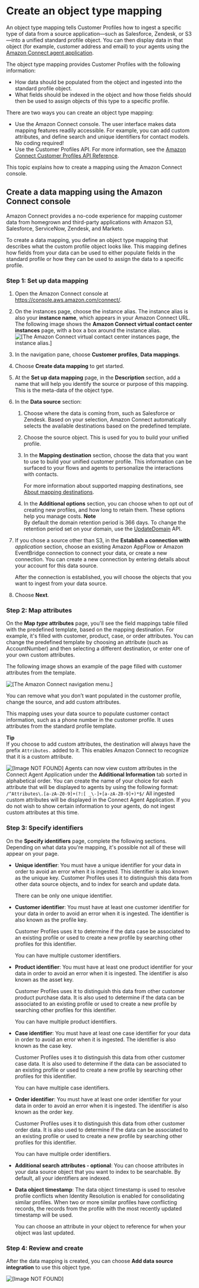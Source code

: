 # Create an object type mapping<a name="create-object-type-mapping"></a>

An object type mapping tells Customer Profiles how to ingest a specific type of data from a source application—such as Salesforce, Zendesk, or S3—into a unified standard profile object\. You can then display data in that object \(for example, customer address and email\) to your agents using the [Amazon Connect agent application](customer-profile-access.md)\. 

The object type mapping provides Customer Profiles with the following information: 
+ How data should be populated from the object and ingested into the standard profile object\.
+ What fields should be indexed in the object and how those fields should then be used to assign objects of this type to a specific profile\.

There are two ways you can create an object type mapping:
+ Use the Amazon Connect console\. The user interface makes data mapping features readily accessible\. For example, you can add custom attributes, and define search and unique identifiers for contact models\. No coding required\! 
+ Use the Customer Profiles API\. For more information, see the [Amazon Connect Customer Profiles API Reference](https://docs.aws.amazon.com/customerprofiles/latest/APIReference/Welcome.html)\.

This topic explains how to create a mapping using the Amazon Connect console\.

## Create a data mapping using the Amazon Connect console<a name="create-object-type-mapping-ui"></a>

Amazon Connect provides a no\-code experience for mapping customer data from homegrown and third\-party applications with Amazon S3, Salesforce, ServiceNow, Zendesk, and Marketo\.

To create a data mapping, you define an object type mapping that describes what the custom profile object looks like\. This mapping defines how fields from your data can be used to either populate fields in the standard profile or how they can be used to assign the data to a specific profile\.

### Step 1: Set up data mapping<a name="step1-how-to-set-up-data-mapping"></a>

1. Open the Amazon Connect console at [https://console\.aws\.amazon\.com/connect/](https://console.aws.amazon.com/connect/)\.

1. On the instances page, choose the instance alias\. The instance alias is also your **instance name**, which appears in your Amazon Connect URL\. The following image shows the **Amazon Connect virtual contact center instances** page, with a box a box around the instance alias\.  
![\[The Amazon Connect virtual contact center instances page, the instance alias.\]](http://docs.aws.amazon.com/connect/latest/adminguide/images/instance.png)

1. In the navigation pane, choose **Customer profiles**, **Data mappings**\.

1. Choose **Create data mapping** to get started\.

1. At the **Set up data mapping** page, in the **Description** section, add a name that will help you identify the source or purpose of this mapping\. This is the meta\-data of the object type\. 

1. In the **Data source** section:

   1. Choose where the data is coming from, such as Salesforce or Zendesk\. Based on your selection, Amazon Connect automatically selects the available destinations based on the predefined template\. 

   1. Choose the source object\. This is used for you to build your unified profile\.

   1. In the **Mapping destination** section, choose the data that you want to use to build your unified customer profile\. This information can be surfaced to your flows and agents to personalize the interactions with contacts\.

      For more information about supported mapping destinations, see [About mapping destinations](about-mapping-destinations.md)\.

   1. In the **Additional options** section, you can choose when to opt out of creating new profiles, and how long to retain them\. These options help you manage costs\.
**Note**  
By default the domain retention period is 366 days\. To change the retention period set on your domain, use the [UpdateDomain](https://docs.aws.amazon.com/customerprofiles/latest/APIReference/API_UpdateDomain.html) API\. 

1. If you chose a source other than S3, in the **Establish a connection with** *application* section, choose an existing Amazon AppFlow or Amazon EventBridge connection to connect your data, or create a new connection\. You can create a new connection by entering details about your account for this data source\.

   After the connection is established, you will choose the objects that you want to ingest from your data source\. 

1. Choose **Next**\.

### Step 2: Map attributes<a name="step2-how-to-map-attributes"></a>

On the **Map *type* attributes** page, you'll see the field mappings table filled with the predefined template, based on the mapping destination\. For example, it's filled with customer, product, case, or order attributes\. You can change the predefined template by choosing an attribute \(such as AccountNumber\) and then selecting a different destination, or enter one of your own custom attributes\. 

The following image shows an example of the page filled with customer attributes from the template\.

![\[The Amazon Connect navigation menu.\]](http://docs.aws.amazon.com/connect/latest/adminguide/images/customer-profiles-data-mapping-2.png)

You can remove what you don’t want populated in the customer profile, change the source, and add custom attributes\.

This mapping uses your data source to populate customer contact information, such as a phone number in the customer profile\. It uses attributes from the standard profile template\.

**Tip**  
If you choose to add custom attributes, the destination will always have the prefix `Attributes.` added to it\. This enables Amazon Connect to recognize that it is a custom attribute\.   

![\[Image NOT FOUND\]](http://docs.aws.amazon.com/connect/latest/adminguide/images/custom-attribute-cp.png)
Agents can now view custom attributes in the Connect Agent Application under the **Additional Information** tab sorted in alphabetical order\. You can create the name of your choice for each attribute that will be displayed to agents by using the following format: `/^Attributes\.[a-zA-Z0-9]+(?:[ _\-]+[a-zA-Z0-9]+)*$/`
All ingested custom attributes will be displayed in the Connect Agent Application\. If you do not wish to show certain information to your agents, do not ingest custom attributes at this time\.

### Step 3: Specify identifiers<a name="step3-how-to-specify-identifiers"></a>

On the **Specify identifiers** page, complete the following sections\. Depending on what data you're mapping, it's possible not all of these will appear on your page\.
+ **Unique identifier**: You must have a unique identifier for your data in order to avoid an error when it is ingested\. This identifier is also known as the unique key\. Customer Profiles uses it to distinguish this data from other data source objects, and to index for search and update data\. 

  There can be only one unique identifier\.
+ **Customer identifier**: You must have at least one customer identifier for your data in order to avoid an error when it is ingested\. The identifier is also known as the profile key\.

  Customer Profiles uses it to determine if the data case be associated to an existing profile or used to create a new profile by searching other profiles for this identifier\.

  You can have multiple customer identifiers\. 
+ **Product identifier**: You must have at least one product identifier for your data in order to avoid an error when it is ingested\. The identifier is also known as the asset key\.

  Customer Profiles uses it to distinguish this data from other customer product purchase data\. It is also used to determine if the data can be associated to an existing profile or used to create a new profile by searching other profiles for this identifier\.

  You can have multiple product identifiers\.
+ **Case identifier**: You must have at least one case identifier for your data in order to avoid an error when it is ingested\. The identifier is also known as the case key\.

  Customer Profiles uses it to distinguish this data from other customer case data\. It is also used to determine if the data can be associated to an existing profile or used to create a new profile by searching other profiles for this identifier\.

  You can have multiple case identifiers\.
+ **Order identifier**: You must have at least one order identifier for your data in order to avoid an error when it is ingested\. The identifier is also known as the order key\.

  Customer Profiles uses it to distinguish this data from other customer order data\. It is also used to determine if the data can be associated to an existing profile or used to create a new profile by searching other profiles for this identifier\.

  You can have multiple order identifiers\.
+ **Additional search attributes \- optional**: You can choose attributes in your data source object that you want to index to be searchable\. By default, all your identifiers are indexed\.
+ **Data object timestamp**: The data object timestamp is used to resolve profile conflicts when Identity Resolution is enabled for consolidating similar profiles\. When two or more similar profiles have conflicting records, the records from the profile with the most recently updated timestamp will be used\.

  You can choose an attribute in your object to reference for when your object was last updated\.

### Step 4: Review and create<a name="step4-how-to-review"></a>

After the data mapping is created, you can choose **Add data source integration** to use this object type\. 

![\[Image NOT FOUND\]](http://docs.aws.amazon.com/connect/latest/adminguide/images/customer-profiles-data-mapping-3.png)